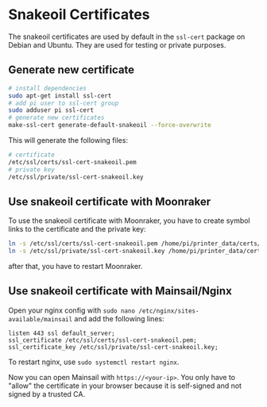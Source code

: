 # Snakeoil Certificates

The snakeoil certificates are used by default in the `ssl-cert` package on Debian and Ubuntu. They are used for testing
or private purposes.

## Generate new certificate
```bash
# install dependencies
sudo apt-get install ssl-cert
# add pi user to ssl-cert group
sudo adduser pi ssl-cert
# generate new certificates
make-ssl-cert generate-default-snakeoil --force-overwrite
```

This will generate the following files:
```bash
# certificate
/etc/ssl/certs/ssl-cert-snakeoil.pem
# private key
/etc/ssl/private/ssl-cert-snakeoil.key
```

## Use snakeoil certificate with Moonraker
To use the snakeoil certificate with Moonraker, you have to create symbol links to the certificate and the private key:
```bash
ln -s /etc/ssl/certs/ssl-cert-snakeoil.pem /home/pi/printer_data/certs/moonraker.cert
ln -s /etc/ssl/private/ssl-cert-snakeoil.key /home/pi/printer_data/certs/moonraker.key
```
after that, you have to restart Moonraker.

## Use snakeoil certificate with Mainsail/Nginx
Open your nginx config with `sudo nano /etc/nginx/sites-available/mainsail` and add the following lines:
```nginx
listen 443 ssl default_server;
ssl_certificate /etc/ssl/certs/ssl-cert-snakeoil.pem;
ssl_certificate_key /etc/ssl/private/ssl-cert-snakeoil.key;
```
To restart nginx, use `sudo systemctl restart nginx`.

Now you can open Mainsail with `https://<your-ip>`. You only have to "allow" the certificate in your browser because it
is self-signed and not signed by a trusted CA.